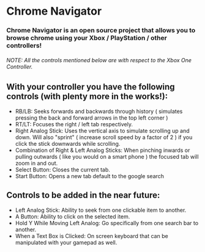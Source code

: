 # Chrome Navigator

### Chrome Navigator is an open source project that allows you to browse chrome using your Xbox / PlayStation / other controllers!

###### NOTE: All the controls mentioned below are with respect to the Xbox One Controller.

## With your controller you have the following controls (with plenty more in the works!):
- RB/LB: Seeks forwards and backwards through history ( simulates pressing the back and forward arrows in the top left corner )
- RT/LT: Focuses the right / left tab respectively.
- Right Analog Stick: Uses the vertical axis to simulate scrolling up and down. Will also "sprint" ( increase scroll speed by a factor of 2 ) if you click the stick downwards while scrolling.
- Combination of Right & Left Analog Sticks: When pinching inwards or pulling outwards ( like you would on a smart phone ) the focused tab will zoom in and out.
- Select Button: Closes the current tab.
- Start Button: Opens a new tab default to the google search


## Controls to be added in the near future:
- Left Analog Stick: Ability to seek from one clickable item to another.
- A Button: Ability to click on the selected item.
- Hold Y While Moving Left Analog: Go specifically from one search bar to another.
- When a Text Box is Clicked: On screen keyboard that can be manipulated with your gamepad as well.
